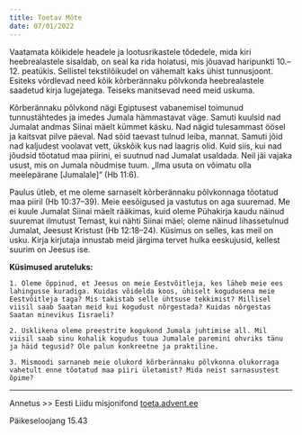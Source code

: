 ```yaml
---
title: Toetav Mõte
date: 07/01/2022
---
```


Vaatamata kõikidele headele ja lootusrikastele tõdedele, mida kiri heebrealastele sisaldab, on seal ka rida hoiatusi, mis jõuavad haripunkti 10.–12. peatükis. Sellistel tekstilõikudel on vähemalt kaks ühist tunnusjoont. Esiteks võrdlevad need kõik kõrberännaku põlvkonda heebrealastele saadetud kirja lugejatega. Teiseks manitsevad need meid uskuma.

Kõrberännaku põlvkond nägi Egiptusest vabanemisel toimunud tunnustähtedes ja imedes Jumala hämmastavat väge. Samuti kuulsid nad Jumalat andmas Siinai mäelt kümmet käsku. Nad nägid tulesammast öösel ja kaitsvat pilve päeval. Nad sõid taevast tulnud leiba, mannat. Samuti jõid nad kaljudest voolavat vett, ükskõik kus nad laagris olid. Kuid siis, kui nad jõudsid tõotatud maa piirini, ei suutnud nad Jumalat usaldada. Neil jäi vajaka usust, mis on Jumala nõudmise tuum. „Ilma usuta on võimatu olla meelepärane [Jumalale]“ (Hb 11:6).

Paulus ütleb, et me oleme sarnaselt kõrberännaku põlvkonnaga tõotatud maa piiril (Hb 10:37–39). Meie eesõigused ja vastutus on aga suuremad. Me ei kuule Jumalat Siinai mäelt rääkimas, kuid oleme Pühakirja kaudu näinud suuremat ilmutust Temast, kui nähti Siinai mäel; oleme näinud lihassetulnud Jumalat, Jeesust Kristust (Hb 12:18–24). Küsimus on selles, kas meil on usku. Kirja kirjutaja innustab meid järgima tervet hulka eeskujusid, kellest suurim on Jeesus ise.

**Küsimused aruteluks:**

`1. Oleme õppinud, et Jeesus on meie Eestvõitleja, kes läheb meie ees lahingusse kuradiga. Kuidas võidelda koos, ühiselt kogudusena meie Eestvõitleja taga? Mis takistab selle ühtsuse tekkimist? Millisel viisil saab Saatan meid kui kogudust nõrgestada? Kuidas nõrgestas Saatan minevikus Iisraeli?`

`2. Usklikena oleme preestrite kogukond Jumala juhtimise all. Mil viisil saab sinu kohalik kogudus tuua Jumalale paremini ohvriks tänu ja häid tegusid? Ole palun konkreetne ja praktiline.`

`3. Mismoodi sarnaneb meie olukord kõrberännaku põlvkonna olukorraga vahetult enne tõotatud maa piiri ületamist? Mida neist sarnasustest õpime?`

---

Annetus >> Eesti Liidu misjonifond [toeta.advent.ee](https://toeta.advent.ee/)

Päikeseloojang 15.43
